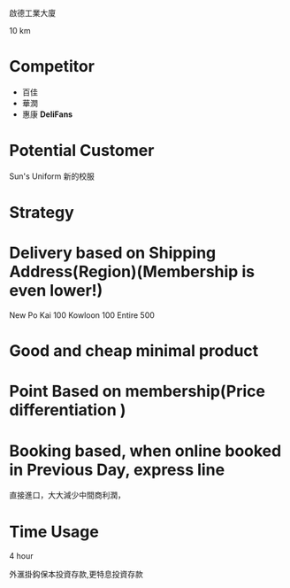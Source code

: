 啟德工業大廈

10 km

# Competitor

- 百佳
- 華潤
- 惠康
  **DeliFans**

# Potential Customer

Sun's Uniform 新的校服

# Strategy

# Delivery based on Shipping Address(Region)(Membership is even lower!)

New Po Kai 100
Kowloon 100
Entire 500

# Good and cheap minimal product

# Point Based on membership(Price differentiation )

# Booking based, when online booked in Previous Day, express line

直接進口，大大減少中間商利潤，

# Time Usage

4 hour

外滙掛鈎保本投資存款,更特息投資存款
